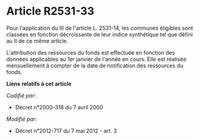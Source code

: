 # Article R2531-33

Pour l'application du III de l'article L. 2531-14, les communes éligibles sont classées en fonction décroissante de leur
indice synthétique tel que défini au II de ce même article. 

L'attribution des ressources du fonds est effectuée en fonction des données applicables au 1er janvier de l'année en cours.
Elle est réalisée mensuellement à compter de la date de notification des ressources du fonds.

**Liens relatifs à cet article**

_Codifié par_:

  - Décret n°2000-318 du 7 avril 2000

_Modifié par_:

  - Décret n°2012-717 du 7 mai 2012 - art. 3
